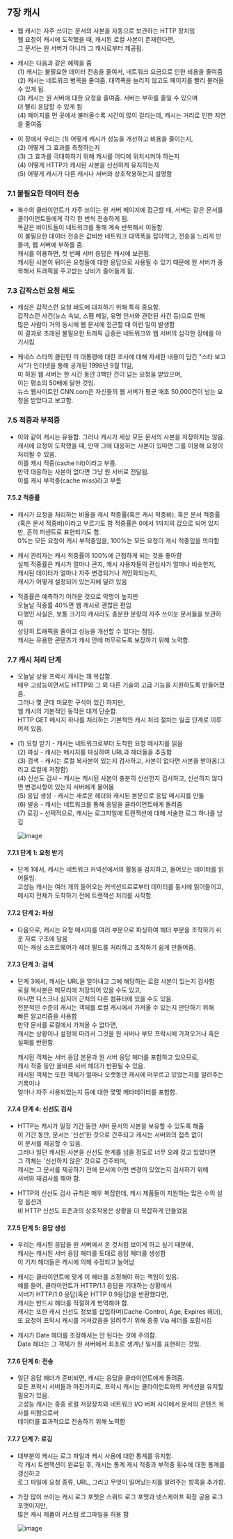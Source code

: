 
## 7장 캐시

- 웹 캐시는 자주 쓰이는 문서의 사본을 자동으로 보관하는 HTTP 장치임    
  웹 요청이 캐시에 도착했을 때, 캐시된 로컬 사본이 존재한다면,  
  그 문서는 원 서버가 아니라 그 캐시로부터 제공됨.  


- 캐시는 다음과 같은 혜택을 줌  
  (1) 캐시는 불필요한 데이터 전송을 줄여서, 네트워크 요금으로 인한 비용을 줄여줌   
  (2) 캐시는 네트워크 병목을 줄여줌. 대역폭을 늘리지 않고도 페이지를 빨리 불러올 수 있게 됨.  
  (3) 캐시는 원 서버에 대한 요청을 줄여줌. 서버는 부하를 줄일 수 있으며  
      더 빨리 응답할 수 있게 됨  
  (4) 페이지를 먼 곳에서 불러올수록 시간이 많이 걸리는데, 캐시는 거리로 인한 지연을 줄여줌  


- 이 장에서 우리는 
  (1) 어떻게 캐시가 성능을 개선하고 비용을 줄이는지,  
  (2) 어떻게 그 효과를 측정하는지  
  (3) 그 효과를 극대화하기 위해 캐시를 어디에 위치시켜야 하는지  
  (4) 어떻게 HTTP가 캐시된 사본을 신선하게 유지하는지  
  (5) 어떻게 캐시가 다른 캐시나 서버와 상호작용하는지 설명함


### 7.1 불필요한 데이터 전송

- 복수의 클라이언트가 자주 쓰이는 원 서버 페이지에 접근할 때, 
  서버는 같은 문서를 클라이언트들에게 각각 한 번씩 전송하게 됨.  
  똑같은 바이트들이 네트워크를 통해 계속 반복해서 이동함.  
  이 불필요한 데이터 전송은 값비싼 네트워크 대역폭을 잡아먹고, 전송을 느리게 만들며, 웹 서버에 부하를 줌.  
  캐시를 이용하면, 첫 번째 서버 응답은 캐시에 보관됨.  
  캐시된 사본이 뒤이은 요청들에 대한 응답으로 사용될 수 있기 때문에 원 서버가 중복해서 트래픽을 주고받는 낭비가 줄어들게 됨.  


### 7.3 갑작스런 요청 쇄도 

- 캐싱은 갑작스런 요청 쇄도에 대처하기 위해 특히 중요함.  
  갑작스런 사건(뉴스 속보, 스팸 메일, 유명 인사와 관련된 사건 등)으로 인해  
  많은 사람이 거의 동시에 웹 문서에 접근할 때 이런 일이 발생함  
  이 결과로 초래된 불필요한 트래픽 급증은 네트워크와 웹 서버의 심각한 장애를 야기시킴  

- 케네스 스타의 클린턴 미 대통령에 대한 조사에 대해 자세한 내용이 담긴 
  "스타 보고서"가 인터넷을 통해 공개된 1998년 9월 11일,   
  미 하원 웹 서버는 한 시간 동안 3백만 건이 넘는 요청을 받았으며,  
  이는 평소의 50배에 달한 것임.  
  뉴스 웹사이트인 CNN.com은 자신들의 웹 서버가 평균 매초 50,000건이 넘는 요청을 받았다고 보고함. 


### 7.5 적중과 부적중

- 이와 같이 캐시는 유용함. 그러나 캐시가 세상 모든 문서의 사본을 저장하지는 않음.  
  캐시에 요청이 도착했을 때, 만약 그에 대응하는 사본이 있따면 그를 이용해 요청이 처리될 수 있음.  
  이를 캐시 적중(cache hit)이라고 부름.  
  만약 대응하는 사본이 없다면 그냥 원 서버로 전달됨.  
  이를 캐시 부적중(cache miss)라고 부름  


#### 7.5.2 적중률  

- 캐시가 요청을 처리하는 비율을 캐시 적중률(혹은 캐시 적중비), 혹은 문서 적중률(혹은 문서 적중비)이라고 부르기도 함
  적중률은 0에서 1까지의 값으로 되어 있지만, 흔히 퍼센트로 표현되기도 함.  
  0%는 모든 요청이 캐시 부적중임을, 100%는 모든 요청이 캐시 적중임을 의미함  
  
- 캐시 관리자는 캐시 적중률이 100%에 근접하게 되는 것을 좋아함  
  실제 적중률은 캐시가 얼마나 큰지, 캐시 사용자들의 관심사가 얼마나 비슷한지,  
  캐시된 데이터가 얼마나 자주 변경되거나 개인화되는지,  
  캐시가 어떻게 설정되어 있는지에 달려 있음  
  
- 적중률은 예측하기 어려운 것으로 악명이 높지만  
  오늘날 적중률 40%면 웹 캐시로 괜찮은 편임  
  다행인 사실은, 보통 크기의 캐시라도 충분한 분량의 자주 쓰이눈 문서들을 보관하여  
  상당히 트래픽을 줄이고 성능을 개선할 수 있다는 점임.  
  캐시는 유용한 콘텐츠가 캐시 안에 머무르도록 보장하기 위해 노력함.
  
  

### 7.7 캐시 처리 단계

- 오늘날 상용 프락시 캐시는 꽤 복잡함.  
  매우 고성능이면서도 HTTP와 그 외 다른 기술의 고급 기능을 지원하도록 만들어졌음.  
  그러나 몇 군데 미묘한 구석이 있긴 하지만,  
  웹 캐시의 기본적인 동작은 대개 단순함.  
  HTTP GET 메시지 하나를 처리하는 기본적인 캐시 처리 절차는 일곱 단계로 이루어져 있음.  
  
- (1) 요청 받기 - 캐시는 네트워크로부터 도착한 요청 메시지를 읽음  
  (2) 파싱 - 캐시는 메시지를 파싱하여 URL과 헤더들을 추출함  
  (3) 검색 - 캐시는 로컬 복사본이 있는지 검사하고, 사본이 없다면 사본을 받아옴(그리고 로컬에 저장함)   
  (4) 신선도 검사 - 캐시는 캐시된 사본이 충분히 신선한지 검사하고, 신선하지 않다면 변경사항이 있는지 서버에게 물어봄  
  (5) 응답 생성 - 캐시는 새로운 헤더와 캐시된 본문으로 응답 메시지를 만듦    
  (6) 발송 - 캐시는 네트워크를 통해 응답을 클라이언트에게 돌려줌     
  (7) 로깅 - 선택적으로, 캐시는 로그파일에 트랜잭션에 대해 서술한 로그 하나를 남김    
  
  ![image](https://user-images.githubusercontent.com/8718430/149888765-33aec277-4f65-4152-aa7c-288911d82032.png)
    
  
#### 7.7.1 단계 1: 요청 받기

- 단계 1에서, 캐시는 네트워크 커넥션에서의 활동을 감지하고, 들어오는 데이터를 읽어들임.  
  고성능 캐시는 여러 개의 들어오는 커넥션드르로부터 데이터를 동시에 읽어들이고,  
  메시지 전체가 도착하기 전에 트랜잭션 처리를 시작함.  
  
  
#### 7.7.2 단계 2: 파싱

- 다음으로, 캐시는 요청 메시지를 여러 부분으로 파싱하여 헤더 부분을 조작하기 쉬운 자료 구조에 담음  
  이는 캐싱 소프트웨어가 헤더 필드를 처리하고 조작하기 쉽게 만들어줌.  
  

#### 7.7.3 단계 3: 검색

- 단계 3에서, 캐시는 URL을 알아내고 그에 해당하는 로컬 사본이 있는지 검사함  
  로컬 복사본은 메모리에 저장되어 있을 수도 있고,  
  아니면 디스크나 심지어 근처의 다른 컴퓨터에 있을 수도 있음.  
  전문적인 수준의 캐시는 객체를 로컬 캐시에서 가져올 수 있는지 판단하기 위해  
  빠른 알고리즘을 사용함  
  만약 문서를 로컬에서 가져올 수 없다면,  
  캐시는 상황이나 설정에 따라서 그것을 원 서버나 부모 프락시에 가져오거나 혹은 실패를 반환함.  
  
  캐시된 객체는 서버 응답 본문과 원 서버 응답 헤더를 포함하고 있으므로,   
  캐시 적중 동안 올바른 서버 헤더가 반환될 수 있음.  
  캐시된 객체는 또한 객체가 얼마나 오랫동안 캐시에 머무르고 있었는지를 알려주는 기록이나  
  얼마나 자주 사용되었는지 등에 대한 몇몇 메타데이터를 포함함.  
  
  
#### 7.7.4 단계 4: 신선도 검사

- HTTP는 캐시가 일정 기간 동안 서버 문서의 사본을 보유할 수 있도록 해줌  
  이 기간 동안, 문서는 '신선'한 것으로 간주되고 캐시는 서버와의 접촉 없이  
  이 문서를 제공할 수 있음.  
  그러나 일단 캐시된 사본을 신선도 한계를 넘을 정도로 너무 오래 갖고 있었다면  
  그 객체는 '신선하지 않은' 것으로 간주되며,  
  캐시는 그 문서를 제공하기 전에 문서에 어떤 변경이 있었는지 검사하기 위해  
  서버와 재검사를 해야 함.  
  
- HTTP의 신선도 검사 규칙은 매우 복잡한데, 캐시 제품들이 지원하는 많은 수의 설정 옵션과  
  비 HTTP 신선도 표준과의 상호작용은 상황을 더 복잡하게 만들었음  
  

#### 7.7.5 단계 5: 응답 생성

- 우리는 캐시된 응답을 원 서버에서 온 것처럼 보이게 하고 싶기 때문에,  
  캐시는 캐시된 서버 응답 헤더를 토대로 응답 헤더를 생성함  
  이 기저 헤더들은 캐시에 의해 수정되고 늘어남  
  
- 캐시는 클라이언트에 맞게 이 헤더를 조정해야 하는 책임이 있음.  
  예를 들어, 클라이언트가 HTTP/1.1 응답을 기대하는 상황에서  
  서버가 HTTP/1.0 응답(혹은 HTTP 0.9응답)을 반환했다면,  
  캐시는 반드시 헤더를 적절하게 번역해야 함.  
  캐시는 또한 캐시 신선도 정보를 삽입하며(Cache-Control, Age, Expires 헤더),  
  또 요청이 프락시 캐시를 거쳐갔음을 알려주기 위해 종종 Via 헤더를 포함시킴  
  
- 캐시가 Date 헤더를 조정해서는 안 된다는 것에 주의함.  
  Date 헤더는 그 객체가 원 서버에서 최초로 생겨난 일시를 표현하는 것임.  
  
 
#### 7.7.6 단계 6: 전송

- 일단 응답 헤더가 준비되면, 캐시는 응답을 클라이언트에게 돌려줌.  
  모든 프락시 서버들과 마찬가지로, 프락시 캐시는 클라이언트와의 커넥션을 유지할 필요가 있음.  
  고성능 캐시는 종종 로컬 저장장치와 네트워크 I/O 버퍼 사이에서 문서의 콘텐츠 복사를 피함으로써  
  데이터를 효과적으로 전송하기 위해 노력함  
  

#### 7.7.7 단계 7: 로깅

- 대부분의 캐시는 로그 파일과 캐시 사용에 대한 통계를 유지함.  
  각 캐시 트랜잭션이 완료된 후, 캐시는 통계 캐시 적중과 부적중 횟수에 대한 통계를 갱신하고  
  로그 파일에 요청 종류, URL, 그리고 무엇이 일어났는지를 알려주는 항목을 추가함.  
 
- 가장 많이 쓰이는 캐시 로그 포맷은 스쿼드 로그 포맷과 넷스케이프 확장 공용 로그 포맷이지만,  
  많은 캐시 제품이 커스텀 로그파일을 허용 함  
  
  ![image](https://user-images.githubusercontent.com/8718430/149888983-7295e724-e8e5-49a6-a871-8d42f8b6a1f5.png)

  
  
  
  
  
  
  

 
